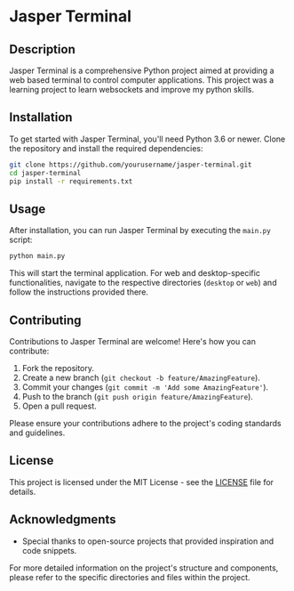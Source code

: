 # Jasper Terminal

## Description

Jasper Terminal is a comprehensive Python project aimed at providing a web based terminal to control computer applications.
This project was a learning project to learn websockets and improve my python skills.

## Installation

To get started with Jasper Terminal, you'll need Python 3.6 or newer. Clone the repository and install the required dependencies:

```bash
git clone https://github.com/yourusername/jasper-terminal.git
cd jasper-terminal
pip install -r requirements.txt
```

## Usage

After installation, you can run Jasper Terminal by executing the `main.py` script:

```bash
python main.py
```

This will start the terminal application. For web and desktop-specific functionalities, navigate to the respective directories (`desktop` or `web`) and follow the instructions provided there.

## Contributing

Contributions to Jasper Terminal are welcome! Here's how you can contribute:

1. Fork the repository.
2. Create a new branch (`git checkout -b feature/AmazingFeature`).
3. Commit your changes (`git commit -m 'Add some AmazingFeature'`).
4. Push to the branch (`git push origin feature/AmazingFeature`).
5. Open a pull request.

Please ensure your contributions adhere to the project's coding standards and guidelines.

## License

This project is licensed under the MIT License - see the [LICENSE](LICENSE) file for details.

## Acknowledgments

- Special thanks to open-source projects that provided inspiration and code snippets.

For more detailed information on the project's structure and components, please refer to the specific directories and files within the project.
